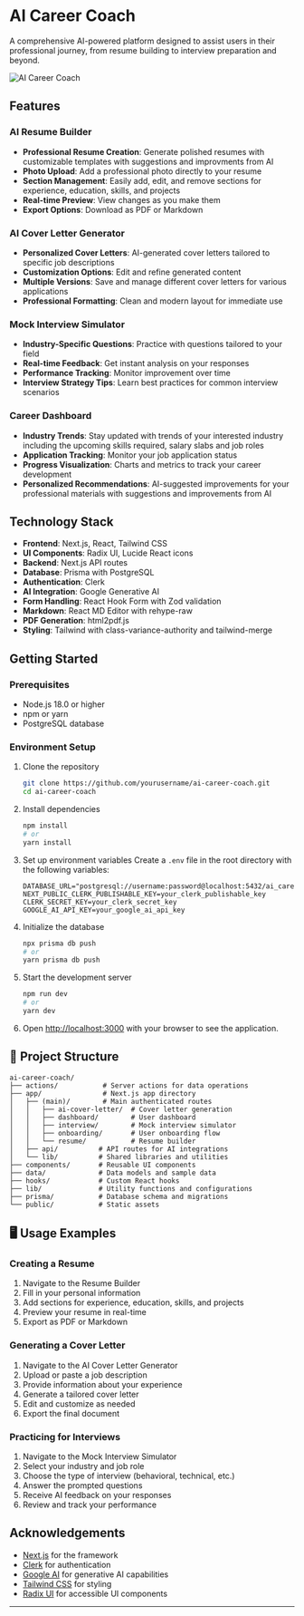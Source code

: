 # AI Career Coach 

A comprehensive AI-powered platform designed to assist users in their professional journey, from resume building to interview preparation and beyond.

![AI Career Coach](https://github.com/AshishDeshmukh674/Ai_Career_Coach/raw/main/public/logo.png)

##  Features

###  AI Resume Builder
- **Professional Resume Creation**: Generate polished resumes with customizable templates with suggestions and improvments from AI
- **Photo Upload**: Add a professional photo directly to your resume
- **Section Management**: Easily add, edit, and remove sections for experience, education, skills, and projects
- **Real-time Preview**: View changes as you make them
- **Export Options**: Download as PDF or Markdown

###  AI Cover Letter Generator
- **Personalized Cover Letters**: AI-generated cover letters tailored to specific job descriptions
- **Customization Options**: Edit and refine generated content
- **Multiple Versions**: Save and manage different cover letters for various applications
- **Professional Formatting**: Clean and modern layout for immediate use

###  Mock Interview Simulator
- **Industry-Specific Questions**: Practice with questions tailored to your field
- **Real-time Feedback**: Get instant analysis on your responses
- **Performance Tracking**: Monitor improvement over time
- **Interview Strategy Tips**: Learn best practices for common interview scenarios

###  Career Dashboard
- **Industry Trends**: Stay updated with trends of your interested industry including the upcoming skills required, salary slabs and job roles
- **Application Tracking**: Monitor your job application status
- **Progress Visualization**: Charts and metrics to track your career development
- **Personalized Recommendations**: AI-suggested improvements for your professional materials with suggestions and improvements from AI


##  Technology Stack

- **Frontend**: Next.js, React, Tailwind CSS
- **UI Components**: Radix UI, Lucide React icons
- **Backend**: Next.js API routes
- **Database**: Prisma with PostgreSQL
- **Authentication**: Clerk
- **AI Integration**: Google Generative AI
- **Form Handling**: React Hook Form with Zod validation
- **Markdown**: React MD Editor with rehype-raw
- **PDF Generation**: html2pdf.js
- **Styling**: Tailwind with class-variance-authority and tailwind-merge

##  Getting Started

### Prerequisites
- Node.js 18.0 or higher
- npm or yarn
- PostgreSQL database

### Environment Setup
1. Clone the repository
   ```bash
   git clone https://github.com/yourusername/ai-career-coach.git
   cd ai-career-coach
   ```

2. Install dependencies
   ```bash
   npm install
   # or
   yarn install
   ```

3. Set up environment variables
   Create a `.env` file in the root directory with the following variables:
   ```
   DATABASE_URL="postgresql://username:password@localhost:5432/ai_career_coach"
   NEXT_PUBLIC_CLERK_PUBLISHABLE_KEY=your_clerk_publishable_key
   CLERK_SECRET_KEY=your_clerk_secret_key
   GOOGLE_AI_API_KEY=your_google_ai_api_key
   ```

4. Initialize the database
   ```bash
   npx prisma db push
   # or
   yarn prisma db push
   ```

5. Start the development server
   ```bash
   npm run dev
   # or
   yarn dev
   ```

6. Open [http://localhost:3000](http://localhost:3000) with your browser to see the application.

## 📐 Project Structure

```
ai-career-coach/
├── actions/           # Server actions for data operations
├── app/               # Next.js app directory
│   ├── (main)/        # Main authenticated routes
│   │   ├── ai-cover-letter/  # Cover letter generation
│   │   ├── dashboard/        # User dashboard
│   │   ├── interview/        # Mock interview simulator
│   │   ├── onboarding/       # User onboarding flow
│   │   └── resume/           # Resume builder
│   ├── api/          # API routes for AI integrations
│   └── lib/          # Shared libraries and utilities
├── components/       # Reusable UI components
├── data/             # Data models and sample data
├── hooks/            # Custom React hooks
├── lib/              # Utility functions and configurations
├── prisma/           # Database schema and migrations
└── public/           # Static assets
```

## 🖥️ Usage Examples

### Creating a Resume
1. Navigate to the Resume Builder
2. Fill in your personal information
3. Add sections for experience, education, skills, and projects
4. Preview your resume in real-time
5. Export as PDF or Markdown

### Generating a Cover Letter
1. Navigate to the AI Cover Letter Generator
2. Upload or paste a job description
3. Provide information about your experience
4. Generate a tailored cover letter
5. Edit and customize as needed
6. Export the final document

### Practicing for Interviews
1. Navigate to the Mock Interview Simulator
2. Select your industry and job role
3. Choose the type of interview (behavioral, technical, etc.)
4. Answer the prompted questions
5. Receive AI feedback on your responses
6. Review and track your performance



##  Acknowledgements
- [Next.js](https://nextjs.org) for the framework
- [Clerk](https://clerk.dev) for authentication
- [Google AI](https://ai.google.dev) for generative AI capabilities
- [Tailwind CSS](https://tailwindcss.com) for styling
- [Radix UI](https://www.radix-ui.com) for accessible UI components

---


